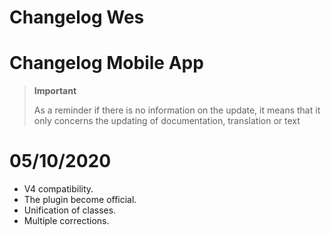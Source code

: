 # Changelog Wes

# Changelog Mobile App

>**Important**
>
>As a reminder if there is no information on the update, it means that it only concerns the updating of documentation, translation or text

# 05/10/2020

- V4 compatibility.
- The plugin become official.
- Unification of classes.
- Multiple corrections.
